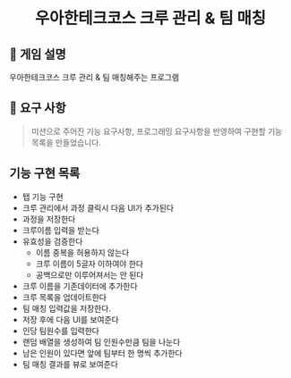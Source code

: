 <h1 align="middle">우아한테크코스 크루 관리 & 팀 매칭</h1>

## 👀 게임 설명
우아한테크코스 크루 관리 & 팀 매칭해주는 프로그램

## 📃 요구 사항
> 미션으로 주어진 기능 요구사항, 프로그래밍 요구사항을 반영하여 구현할 기능 목록을 만들었습니다.<br>

## 기능 구현 목록
- 탭 기능 구현
- 크루 관리에서 과정 클릭시 다음 UI가 추가된다
- 과정을 저장한다
- 크루이름 입력을 받는다
- 유효성을 검증한다
  - 이름 중복을 허용하지 않는다
  - 크루 이름이 5글자 이하여야 한다
  - 공백으로만 이루어져서는 안 된다
- 크루 이름을 기존데이터에 추가한다
- 크루 목록을 업데이트한다
- 팀 매칭 입력값을 저장한다.
- 저장 후에 다음 UI를 보여준다
- 인당 팀원수를 입력한다
- 랜덤 배열을 생성하여 팀 인원수만큼 팀을 나눈다
- 남은 인원이 있다면 앞에 팀부터 한 명씩 추가한다
- 팀 매칭 결과를 뷰로 보여준다